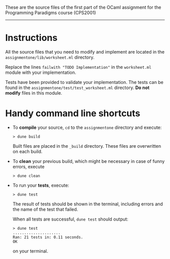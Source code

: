 These are the source files of the first part of the OCaml assignment for the Programming Paradigms course (CPS2001) 

---

# Instructions

All the source files that you need to modify and implement are located in the `assignmentone/lib/worksheet.ml` directory.

Replace the lines `failwith "TODO Implementation"` in the `worksheet.ml` module with your implementation.

Tests have been provided to validate your implementation. The tests can be found in the `assignmentone/test/test_worksheet.ml` directory. **Do not modify** files in this module.

# Handy command line shortcuts

- To **compile** your source, `cd` to the `assignmentone` directory and execute:
  ```shell
  > dune build
  ```
  Built files are placed in the `_build` directory. These files are overwritten on each build.

- To **clean** your previous build, which might be necessary in case of funny errors, execute
  ```shell
  > dune clean
  ```

- To run your **tests**, execute:
  ```shell
  > dune test
  ```
  The result of tests should be shown in the terminal, including errors and the name of the test that failed.

  When all tests are successful, `dune test` should output:
  ```shell
  > dune test
  .....................              
  Ran: 21 tests in: 0.11 seconds.
  OK
  ```
  on your terminal.
  
